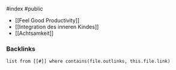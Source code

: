 #index #public


- [[Feel Good Productivity]]
- [[Integration des inneren Kindes]]
- [[Achtsamkeit]]

### Backlinks
```dataview 
list from [[#]] where contains(file.outlinks, this.file.link)
```



